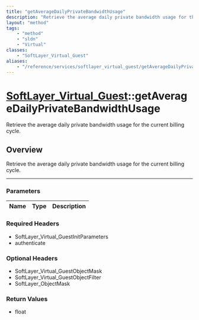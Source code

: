 ```yaml
---
title: "getAverageDailyPrivateBandwidthUsage"
description: "Retrieve the average daily private bandwidth usage for the current billing cycle."
layout: "method"
tags:
    - "method"
    - "sldn"
    - "Virtual"
classes:
    - "SoftLayer_Virtual_Guest"
aliases:
    - "/reference/services/softlayer_virtual_guest/getAverageDailyPrivateBandwidthUsage"
---
```

# [SoftLayer_Virtual_Guest](/reference/services/SoftLayer_Virtual_Guest)::getAverageDailyPrivateBandwidthUsage


Retrieve the average daily private bandwidth usage for the current billing cycle.


## Overview 
Retrieve the average daily private bandwidth usage for the current billing cycle.

-----

### Parameters 
|Name | Type | Description |
| --- | --- | --- |


### Required Headers
* SoftLayer_Virtual_GuestInitParameters
* authenticate


### Optional Headers
* SoftLayer_Virtual_GuestObjectMask
* SoftLayer_Virtual_GuestObjectFilter
* SoftLayer_ObjectMask

### Return Values
* float




